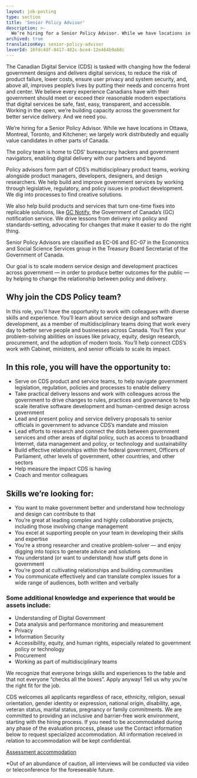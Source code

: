 ```yaml
---
layout: job-posting
type: section
title: 'Senior Policy Advisor'
description: >-
  We’re hiring for a Senior Policy Advisor. While we have locations in Ottawa, Montreal, Toronto, and Kitchener; we largely work distributedly and equally value candidates in other parts of Canada.
archived: true
translationKey: senior-policy-advisor
leverId: 10fdc4df-8417-482c-bce4-12e464b9ab8c
---
```


The Canadian Digital Service (CDS) is tasked with changing how the federal government designs and delivers digital services, to reduce the risk of product failure, lower costs, ensure user privacy and system security, and, above all, improves people’s lives by putting their needs and concerns front and center. We believe every experience Canadians have with their government should meet or exceed their reasonable modern expectations that digital services be safe, fast, easy, transparent, and accessible. Working in the open, we’re building capacity across the government for better service delivery. And we need you.

We’re hiring for a Senior Policy Advisor. While we have locations in Ottawa, Montreal, Toronto, and Kitchener; we largely work distributedly and equally value candidates in other parts of Canada.

The policy team is home to CDS’ bureaucracy hackers and government navigators, enabling digital delivery with our partners and beyond. 

Policy advisors form part of CDS’s multidisciplinary product teams, working alongside product managers, developers, designers, and design researchers. We help build and improve government services by working through legislative, regulatory, and policy issues in product development. We dig into processes to find creative solutions. 

We also help build products and services that turn one-time fixes into replicable solutions, like [GC Notify](https://notification.canada.ca), the Government of Canada’s (GC) notification service. We drive lessons from delivery into policy and standards-setting, advocating for changes that make it easier to do the right thing. 

Senior Policy Advisors are classified as EC-06 and EC-07 in the Economics and Social Science Services group in the Treasury Board Secretariat of the Government of Canada.

Our goal is to scale modern service design and development practices across government — in order to produce better outcomes for the public — by helping to change the relationship between policy and delivery. 

## Why join the CDS Policy team? 

In this role, you’ll have the opportunity to work with colleagues with diverse skills and experience. You’ll learn about service design and software development, as a member of multidisciplinary teams doing that work every day to better serve people and businesses across Canada. You’ll flex your problem-solving abilities on issues like privacy, equity, design research, procurement, and the adoption of modern tools. You’ll help connect  CDS’s work with Cabinet, ministers, and senior officials to scale its impact. 

## In this role, you will have the opportunity to:

- Serve on CDS product and service teams, to help navigate government legislation, regulation, policies and processes to enable delivery
- Take practical delivery lessons and work with colleagues across the government to drive changes to rules, practices and governance to help scale iterative software development and human-centred design across government
- Lead and present policy and service delivery proposals to senior officials in government to advance CDS’s mandate and mission  
- Lead efforts to research and connect the dots between government services and other areas of digital policy, such as access to broadband Internet, data management and policy, or technology and sustainability
- Build effective relationships within the federal government, Officers of Parliament, other levels of government, other countries, and other sectors
- Help measure the impact CDS is having
- Coach and mentor colleagues
 
## Skills we’re looking for:

- You want to make government better and understand how technology and design can contribute to that
- You’re great at leading complex and highly collaborative projects, including those involving change management 
- You excel at supporting people on your team in developing their skills and expertise
- You’re a strong researcher and creative problem-solver — and enjoy digging into topics to generate advice and solutions 
- You understand (or want to understand) how stuff gets done in government
- You’re good at cultivating relationships and building communities
- You communicate effectively and can translate complex issues for a wide range of audiences, both written and verbally

### Some additional knowledge and experience that would be assets include: 
- Understanding of Digital Government
- Data analysis and performance monitoring and measurement
- Privacy
- Information Security
- Accessibility, equity, and human rights, especially related to government policy or technology
- Procurement
- Working as part of multidisciplinary teams

We recognize that everyone brings skills and experiences to the table and that not everyone “checks all the boxes”. Apply anyway! Tell us why you’re the right fit for the job.

CDS welcomes all applicants regardless of race, ethnicity, religion, sexual orientation, gender identity or expression, national origin, disability, age, veteran status, marital status, pregnancy or family commitments. We are committed to providing an inclusive and barrier-free work environment, starting with the hiring process. If you need to be accommodated during any phase of the evaluation process, please use the Contact information below to request specialized accommodation. All information received in relation to accommodation will be kept confidential.

[Assessment accommodation](https://www.canada.ca/en/public-service-commission/services/assessment-accommodation-page.html)

*Out of an abundance of caution, all interviews will be conducted via video or teleconference for the foreseeable future.

